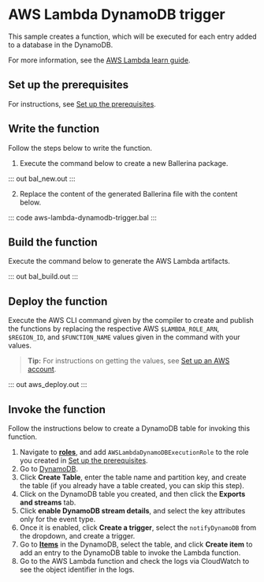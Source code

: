 # AWS Lambda DynamoDB trigger

This sample creates a function, which will be executed for each entry added to a database in the DynamoDB.

For more information, see the [AWS Lambda learn guide](https://ballerina.io/learn/run-in-the-cloud/function-as-a-service/aws-lambda/).

## Set up the prerequisites

For instructions, see [Set up the prerequisites](https://ballerina.io/learn/run-in-the-cloud/function-as-a-service/aws-lambda/#set-up-the-prerequisites).

## Write the function

Follow the steps below to write the function.

1. Execute the command below to create a new Ballerina package.

::: out bal_new.out :::

2. Replace the content of the generated Ballerina file with the content below.

::: code aws-lambda-dynamodb-trigger.bal :::

## Build the function 

Execute the command below to generate the AWS Lambda artifacts.

::: out bal_build.out :::

## Deploy the function

Execute the AWS CLI command given by the compiler to create and publish the functions by replacing the respective AWS `$LAMBDA_ROLE_ARN`, `$REGION_ID`, and `$FUNCTION_NAME` values given in the command with your values.

>**Tip:** For instructions on getting the values, see [Set up an AWS account](https://ballerina.io/learn/run-in-the-cloud/function-as-a-service/aws-lambda/#set-up-an-aws-account).

::: out aws_deploy.out :::

## Invoke the function

Follow the instructions below to create a DynamoDB table for invoking this function.

1. Navigate to [**roles**](https://console.aws.amazon.com/iamv2/home#/roles), and add `AWSLambdaDynamoDBExecutionRole` to the role you created in [Set up the prerequisites](https://ballerina.io/learn/run-in-the-cloud/function-as-a-service/aws-lambda/#set-up-the-prerequisites).
2. Go to [DynamoDB](https://us-west-1.console.aws.amazon.com/dynamodbv2).
3. Click **Create Table**, enter the table name and partition key, and create the table (if you already have a table created, you can skip this step).
4. Click on the DynamoDB table you created, and then click the **Exports and streams** tab.
5. Click **enable DynamoDB stream details**, and select the key attributes only for the event type.
6. Once it is enabled, click **Create a trigger**, select the `notifyDynamoDB` from the dropdown, and create a trigger.
7. Go to [**Items**](https://us-west-1.console.aws.amazon.com/dynamodbv2) in the DynamoDB, select the table, and click **Create item** to add an entry to the DynamoDB table to invoke the Lambda function.
8. Go to the AWS Lambda function and check the logs via CloudWatch to see the object identifier in the logs.
